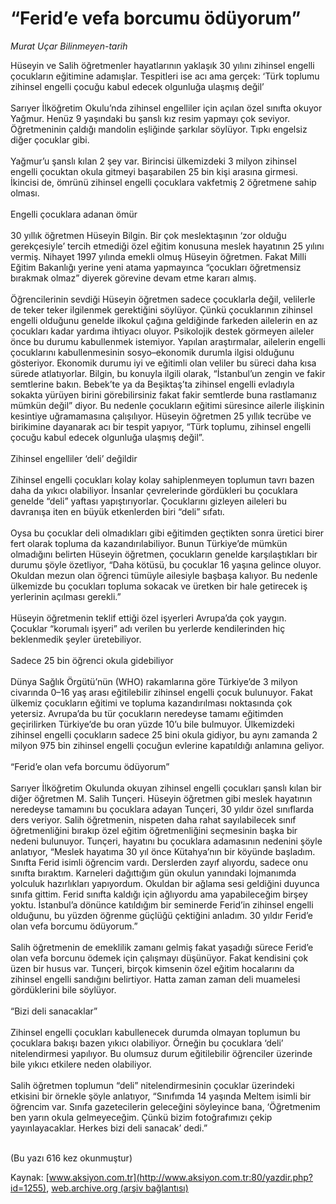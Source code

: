 # “Ferid’e vefa borcumu ödüyorum”

*Murat Uçar Bilinmeyen-tarih*

<div>
 <p>
  <font>
   Hüseyin ve Salih öğretmenler hayatlarının yaklaşık 30 yılını zihinsel engelli çocukların eğitimine adamışlar. Tespitleri ise acı ama gerçek: ‘Türk toplumu zihinsel engelli çocuğu kabul edecek olgunluğa ulaşmış değil’
   <br/>
   <br/>
   Sarıyer İlköğretim Okulu’nda zihinsel engelliler için açılan özel sınıfta okuyor Yağmur. Henüz 9 yaşındaki bu şanslı kız resim yapmayı çok seviyor. Öğretmeninin çaldığı mandolin eşliğinde şarkılar söylüyor. Tıpkı engelsiz diğer çocuklar gibi.
   <br/>
   <br/>
   Yağmur’u şanslı kılan 2 şey var. Birincisi ülkemizdeki 3 milyon zihinsel engelli çocuktan okula gitmeyi başarabilen 25 bin kişi arasına girmesi. İkincisi de, ömrünü zihinsel engelli çocuklara vakfetmiş 2 öğretmene sahip olması.
   <br/>
   <br/>
   Engelli çocuklara adanan ömür
   <br/>
   <br/>
   30 yıllık öğretmen Hüseyin Bilgin. Bir çok meslektaşının ‘zor olduğu gerekçesiyle’ tercih etmediği özel eğitim konusuna meslek hayatının 25 yılını vermiş. Nihayet 1997 yılında emekli olmuş Hüseyin öğretmen. Fakat Milli Eğitim Bakanlığı yerine yeni atama yapmayınca “çocukları öğretmensiz bırakmak olmaz” diyerek görevine devam etme kararı almış.
   <br/>
   <br/>
   Öğrencilerinin sevdiği Hüseyin öğretmen sadece çocuklarla değil, velilerle de teker teker ilgilenmek gerektiğini söylüyor. Çünkü çocuklarının zihinsel engelli olduğunu genelde ilkokul çağına geldiğinde farkeden ailelerin en az çocukları kadar yardıma ihtiyacı oluyor. Psikolojik destek görmeyen aileler önce bu durumu kabullenmek istemiyor. Yapılan araştırmalar, ailelerin engelli çocuklarını kabullenmesinin sosyo–ekonomik durumla ilgisi olduğunu gösteriyor. Ekonomik durumu iyi ve eğitimli olan veliler bu süreci daha kısa sürede atlatıyorlar. Bilgin, bu konuyla ilgili olarak, “İstanbul’un zengin ve fakir semtlerine bakın. Bebek’te ya da Beşiktaş’ta zihinsel engelli evladıyla sokakta yürüyen birini görebilirsiniz fakat fakir semtlerde buna rastlamanız mümkün değil” diyor. Bu nedenle çocukların eğitimi süresince ailerle ilişkinin kesintiye uğramamasına çalışılıyor. Hüseyin öğretmen 25 yıllık tecrübe ve birikimine dayanarak acı bir tespit yapıyor, “Türk toplumu, zihinsel engelli çocuğu kabul edecek olgunluğa ulaşmış değil”.
   <br/>
   <br/>
   Zihinsel engelliler ‘deli’ değildir
   <br/>
   <br/>
   Zihinsel engelli çocukları kolay kolay sahiplenmeyen toplumun tavrı bazen daha da yıkıcı olabiliyor. İnsanlar çevrelerinde gördükleri bu çocuklara genelde “deli” yaftası yapıştırıyorlar. Çocuklarını gizleyen aileleri bu davranışa iten en büyük etkenlerden biri “deli” sıfatı.
   <br/>
   <br/>
   Oysa bu çocuklar deli olmadıkları gibi eğitimden geçtikten sonra üretici birer fert olarak topluma da kazandırılabiliyor. Bunun Türkiye’de mümkün olmadığını belirten Hüseyin öğretmen, çocukların genelde karşılaştıkları bir durumu şöyle özetliyor, “Daha kötüsü, bu çocuklar 16 yaşına gelince oluyor. Okuldan mezun olan öğrenci tümüyle ailesiyle başbaşa kalıyor. Bu nedenle ülkemizde bu çocukları topluma sokacak ve üretken bir hale getirecek iş yerlerinin açılması gerekli.”
   <br/>
   <br/>
   Hüseyin öğretmenin teklif ettiği özel işyerleri Avrupa’da çok yaygın. Çocuklar “korumalı işyeri” adı verilen bu yerlerde kendilerinden hiç beklenmedik şeyler üretebiliyor.
   <br/>
   <br/>
   Sadece 25 bin öğrenci okula gidebiliyor
   <br/>
   <br/>
   Dünya Sağlık Örgütü’nün (WHO) rakamlarına göre Türkiye’de 3 milyon civarında 0–16 yaş arası eğitilebilir zihinsel engelli çocuk bulunuyor. Fakat ülkemiz çocukların eğitimi ve topluma kazandırılması noktasında çok yetersiz. Avrupa’da bu tür çocukların neredeyse tamamı eğitimden geçirilirken Türkiye’de bu oran yüzde 10’u bile bulmuyor. Ülkemizdeki zihinsel engelli çocukların sadece 25 bini okula gidiyor, bu aynı zamanda 2 milyon 975 bin zihinsel engelli çocuğun evlerine kapatıldığı anlamına geliyor.
   <br/>
   <br/>
   “Ferid’e olan vefa borcumu ödüyorum”
   <br/>
   <br/>
   Sarıyer İlköğretim Okulunda okuyan zihinsel engelli çocukları şanslı kılan bir diğer öğretmen M. Salih Tunçeri. Hüseyin öğretmen gibi meslek hayatının neredeyse tamamını bu çocuklara adayan Tunçeri, 30 yıldır özel sınıflarda ders veriyor.  Salih öğretmenin, nispeten daha rahat sayılabilecek sınıf öğretmenliğini bırakıp özel eğitim öğretmenliğini seçmesinin başka bir nedeni bulunuyor. Tunçeri, hayatını bu çocuklara adamasının nedenini şöyle anlatıyor, “Meslek hayatıma 30 yıl önce Kütahya’nın bir köyünde başladım. Sınıfta Ferid isimli öğrencim vardı. Derslerden zayıf alıyordu, sadece onu sınıfta bıraktım. Karneleri dağıttığım gün okulun yanındaki lojmanımda yolculuk hazırlıkları yapıyordum. Okuldan bir ağlama sesi geldiğini duyunca sınıfa gittim. Ferid sınıfta kaldığı için ağlıyordu ama yapabileceğim birşey yoktu. İstanbul’a dönünce katıldığım bir seminerde Ferid’in zihinsel engelli olduğunu, bu yüzden öğrenme güçlüğü çektiğini anladım. 30 yıldır Ferid’e olan vefa borcumu ödüyorum.”
   <br/>
   <br/>
   Salih öğretmenin de emeklilik zamanı gelmiş fakat yaşadığı sürece Ferid’e olan vefa borcunu ödemek için çalışmayı düşünüyor. Fakat kendisini çok üzen bir husus var. Tunçeri, birçok kimsenin özel eğitim hocalarını da zihinsel engelli sandığını belirtiyor. Hatta zaman zaman deli muamelesi gördüklerini bile söylüyor.
   <br/>
   <br/>
   “Bizi deli sanacaklar”
   <br/>
   <br/>
   Zihinsel engelli çocukları kabullenecek durumda olmayan toplumun bu çocuklara bakışı bazen yıkıcı olabiliyor. Örneğin bu çocuklara ‘deli’ nitelendirmesi yapılıyor. Bu olumsuz durum eğitilebilir öğrenciler üzerinde bile yıkıcı etkilere neden olabiliyor.
   <br/>
   <br/>
   Salih öğretmen toplumun “deli” nitelendirmesinin çocuklar üzerindeki etkisini bir örnekle şöyle anlatıyor, “Sınıfımda 14 yaşında Meltem isimli bir öğrencim var. Sınıfa gazetecilerin geleceğini söyleyince bana, ‘Öğretmenim ben yarın okula gelmeyeceğim. Çünkü bizim fotoğrafımızı çekip yayınlayacaklar. Herkes bizi deli sanacak’ dedi.”
   <br/>
   <br/>
  </font>
 </p>
 <p>
  <font>
   (Bu yazı 616 kez okunmuştur)
  </font>
 </p>
</div>


Kaynak: [www.aksiyon.com.tr](http://www.aksiyon.com.tr:80/yazdir.php?id=1255), [web.archive.org (arşiv bağlantısı)](http://web.archive.org/web/20050224023534/http://www.aksiyon.com.tr:80/yazdir.php?id=1255)
